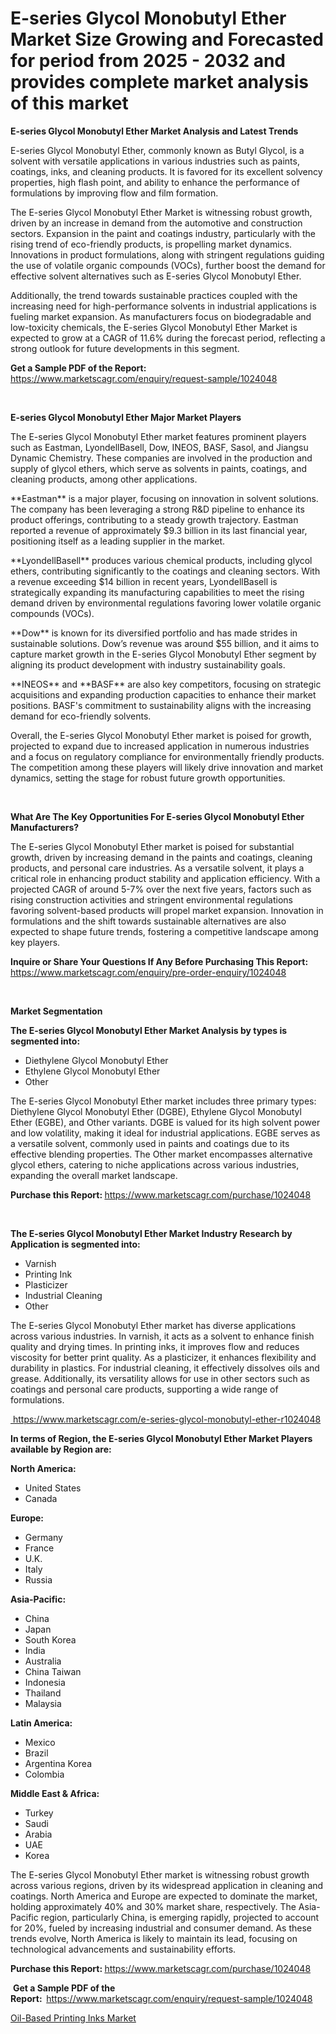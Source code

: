 <p><h1>E-series Glycol Monobutyl Ether Market Size Growing and Forecasted for period from 2025 - 2032 and provides complete market analysis of this market</h1></p><p><strong>E-series Glycol Monobutyl Ether Market Analysis and Latest Trends</strong></p>
<p><p>E-series Glycol Monobutyl Ether, commonly known as Butyl Glycol, is a solvent with versatile applications in various industries such as paints, coatings, inks, and cleaning products. It is favored for its excellent solvency properties, high flash point, and ability to enhance the performance of formulations by improving flow and film formation. </p><p>The E-series Glycol Monobutyl Ether Market is witnessing robust growth, driven by an increase in demand from the automotive and construction sectors. Expansion in the paint and coatings industry, particularly with the rising trend of eco-friendly products, is propelling market dynamics. Innovations in product formulations, along with stringent regulations guiding the use of volatile organic compounds (VOCs), further boost the demand for effective solvent alternatives such as E-series Glycol Monobutyl Ether.</p><p>Additionally, the trend towards sustainable practices coupled with the increasing need for high-performance solvents in industrial applications is fueling market expansion. As manufacturers focus on biodegradable and low-toxicity chemicals, the E-series Glycol Monobutyl Ether Market is expected to grow at a CAGR of 11.6% during the forecast period, reflecting a strong outlook for future developments in this segment.</p></p>
<p><strong>Get a Sample PDF of the Report:&nbsp;</strong> <a href="https://www.marketscagr.com/enquiry/request-sample/1024048?utm_campaign=2631&utm_medium=2&utm_source=Github&utm_content=ia&utm_term=02042025&utm_id=e-series-glycol-monobutyl-ether">https://www.marketscagr.com/enquiry/request-sample/1024048</a></p>
<p>&nbsp;</p>
<p><strong>E-series Glycol Monobutyl Ether Major Market Players</strong></p>
<p><p>The E-series Glycol Monobutyl Ether market features prominent players such as Eastman, LyondellBasell, Dow, INEOS, BASF, Sasol, and Jiangsu Dynamic Chemistry. These companies are involved in the production and supply of glycol ethers, which serve as solvents in paints, coatings, and cleaning products, among other applications.</p><p>**Eastman** is a major player, focusing on innovation in solvent solutions. The company has been leveraging a strong R&D pipeline to enhance its product offerings, contributing to a steady growth trajectory. Eastman reported a revenue of approximately $9.3 billion in its last financial year, positioning itself as a leading supplier in the market.</p><p>**LyondellBasell** produces various chemical products, including glycol ethers, contributing significantly to the coatings and cleaning sectors. With a revenue exceeding $14 billion in recent years, LyondellBasell is strategically expanding its manufacturing capabilities to meet the rising demand driven by environmental regulations favoring lower volatile organic compounds (VOCs).</p><p>**Dow** is known for its diversified portfolio and has made strides in sustainable solutions. Dow’s revenue was around $55 billion, and it aims to capture market growth in the E-series Glycol Monobutyl Ether segment by aligning its product development with industry sustainability goals.</p><p>**INEOS** and **BASF** are also key competitors, focusing on strategic acquisitions and expanding production capacities to enhance their market positions. BASF's commitment to sustainability aligns with the increasing demand for eco-friendly solvents.</p><p>Overall, the E-series Glycol Monobutyl Ether market is poised for growth, projected to expand due to increased application in numerous industries and a focus on regulatory compliance for environmentally friendly products. The competition among these players will likely drive innovation and market dynamics, setting the stage for robust future growth opportunities.</p></p>
<p>&nbsp;</p>
<p><strong>What Are The Key Opportunities For E-series Glycol Monobutyl Ether Manufacturers?</strong></p>
<p><p>The E-series Glycol Monobutyl Ether market is poised for substantial growth, driven by increasing demand in the paints and coatings, cleaning products, and personal care industries. As a versatile solvent, it plays a critical role in enhancing product stability and application efficiency. With a projected CAGR of around 5-7% over the next five years, factors such as rising construction activities and stringent environmental regulations favoring solvent-based products will propel market expansion. Innovation in formulations and the shift towards sustainable alternatives are also expected to shape future trends, fostering a competitive landscape among key players.</p></p>
<p><strong>Inquire or Share Your Questions If Any Before Purchasing This Report:</strong> <a href="https://www.marketscagr.com/enquiry/pre-order-enquiry/1024048?utm_campaign=2631&utm_medium=2&utm_source=Github&utm_content=ia&utm_term=02042025&utm_id=e-series-glycol-monobutyl-ether">https://www.marketscagr.com/enquiry/pre-order-enquiry/1024048</a></p>
<p>&nbsp;</p>
<p><strong>Market Segmentation</strong></p>
<p><strong>The E-series Glycol Monobutyl Ether Market Analysis by types is segmented into:</strong></p>
<p><ul><li>Diethylene Glycol Monobutyl Ether</li><li>Ethylene Glycol Monobutyl Ether</li><li>Other</li></ul></p>
<p><p>The E-series Glycol Monobutyl Ether market includes three primary types: Diethylene Glycol Monobutyl Ether (DGBE), Ethylene Glycol Monobutyl Ether (EGBE), and Other variants. DGBE is valued for its high solvent power and low volatility, making it ideal for industrial applications. EGBE serves as a versatile solvent, commonly used in paints and coatings due to its effective blending properties. The Other market encompasses alternative glycol ethers, catering to niche applications across various industries, expanding the overall market landscape.</p></p>
<p><strong>Purchase this Report:&nbsp;</strong><a href="https://www.marketscagr.com/purchase/1024048?utm_campaign=2631&utm_medium=2&utm_source=Github&utm_content=ia&utm_term=02042025&utm_id=e-series-glycol-monobutyl-ether">https://www.marketscagr.com/purchase/1024048</a></p>
<p>&nbsp;</p>
<p><strong>The E-series Glycol Monobutyl Ether Market Industry Research by Application is segmented into:</strong></p>
<p><ul><li>Varnish</li><li>Printing Ink</li><li>Plasticizer</li><li>Industrial Cleaning</li><li>Other</li></ul></p>
<p><p>The E-series Glycol Monobutyl Ether market has diverse applications across various industries. In varnish, it acts as a solvent to enhance finish quality and drying times. In printing inks, it improves flow and reduces viscosity for better print quality. As a plasticizer, it enhances flexibility and durability in plastics. For industrial cleaning, it effectively dissolves oils and grease. Additionally, its versatility allows for use in other sectors such as coatings and personal care products, supporting a wide range of formulations.</p></p>
<p><a href="https://www.marketscagr.com/e-series-glycol-monobutyl-ether-r1024048?utm_campaign=2631&utm_medium=2&utm_source=Github&utm_content=ia&utm_term=02042025&utm_id=e-series-glycol-monobutyl-ether">&nbsp;https://www.marketscagr.com/e-series-glycol-monobutyl-ether-r1024048</a></p>
<p><strong>In terms of Region, the E-series Glycol Monobutyl Ether Market Players available by Region are:</strong></p>
<p>
    <p> <strong> North America: </strong>
        <ul>
            <li>United States</li>
            <li>Canada</li>
        </ul>
        </p> 
    <p> <strong> Europe: </strong>
        <ul>
            <li>Germany</li>
            <li>France</li>
            <li>U.K.</li>
            <li>Italy</li>
            <li>Russia</li>
        </ul>
        </p> 
    <p> <strong> Asia-Pacific: </strong>
        <ul>
            <li>China</li>
            <li>Japan</li>
            <li>South Korea</li>
            <li>India</li>
            <li>Australia</li>
            <li>China Taiwan</li>
            <li>Indonesia</li>
            <li>Thailand</li>
            <li>Malaysia</li>
        </ul>
        </p> 
    <p> <strong> Latin America: </strong>
        <ul>
            <li>Mexico</li>
            <li>Brazil</li>
            <li>Argentina Korea</li>
            <li>Colombia</li>
        </ul>
        </p> 
    <p> <strong> Middle East & Africa: </strong>
        <ul>
            <li>Turkey</li>
            <li>Saudi</li>
            <li>Arabia</li>
            <li>UAE</li>
            <li>Korea</li>
        </ul>
    </p>
    </p>
<p><p>The E-series Glycol Monobutyl Ether market is witnessing robust growth across various regions, driven by its widespread application in cleaning and coatings. North America and Europe are expected to dominate the market, holding approximately 40% and 30% market share, respectively. The Asia-Pacific region, particularly China, is emerging rapidly, projected to account for 20%, fueled by increasing industrial and consumer demand. As these trends evolve, North America is likely to maintain its lead, focusing on technological advancements and sustainability efforts.</p></p>
<p><strong>Purchase this Report: </strong><a href="https://www.marketscagr.com/purchase/1024048?utm_campaign=2631&utm_medium=2&utm_source=Github&utm_content=ia&utm_term=02042025&utm_id=e-series-glycol-monobutyl-ether">https://www.marketscagr.com/purchase/1024048</a></p>
<p>&nbsp;<strong>Get a Sample PDF of the Report:&nbsp;&nbsp;</strong><a href="https://www.marketscagr.com/enquiry/request-sample/1024048?utm_campaign=2631&utm_medium=2&utm_source=Github&utm_content=ia&utm_term=02042025&utm_id=e-series-glycol-monobutyl-ether">https://www.marketscagr.com/enquiry/request-sample/1024048</a></p>
<p><strong></strong></p>
<p><p><a href="https://github.com/shondapmbau/Market-Research-Report-List-1/blob/main/oil-based-printing-inks-market.md?utm_campaign=2631&utm_medium=2&utm_source=Github&utm_content=ia&utm_term=02042025&utm_id=e-series-glycol-monobutyl-ether">Oil-Based Printing Inks Market</a></p></p>